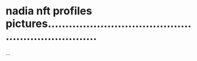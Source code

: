 # nadia nft profiles pictures...................................................................
...
